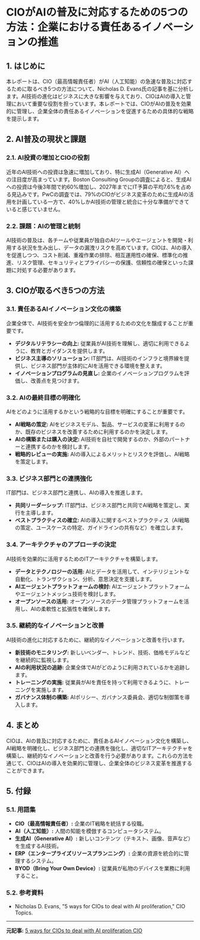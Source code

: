 # CIOがAIの普及に対応するための5つの方法：企業における責任あるイノベーションの推進

## 1. はじめに

本レポートは、CIO（最高情報責任者）がAI（人工知能）の急速な普及に対応するために取るべき5つの方法について、Nicholas D. Evans氏の記事を基に分析します。AI技術の進化はビジネスに大きな影響を与えており、CIOはAIの導入と管理において重要な役割を担っています。本レポートでは、CIOがAIの普及を効果的に管理し、企業全体の責任あるイノベーションを促進するための具体的な戦略を提示します。

## 2. AI普及の現状と課題

### 2.1. AI投資の増加とCIOの役割

近年のAI技術への投資は急速に増加しており、特に生成AI（Generative AI）への注目度が高まっています。Boston Consulting Groupの調査によると、生成AIへの投資は今後3年間で約60%増加し、2027年までにIT予算の平均7.6%を占める見込みです。PwCの調査では、79%のCIOがビジネス変革のために生成AIの活用を計画している一方で、40%しかAI技術の管理と統合に十分な準備ができていると感じていません。

### 2.2. 課題：AIの管理と統制

AI技術の普及は、各チームや従業員が独自のAIツールやエージェントを開発・利用する状況を生み出し、データの漏洩リスクを高めています。CIOは、AIの導入を促進しつつ、コスト削減、重複作業の排除、相互運用性の確保、標準化の推進、リスク管理、セキュリティとプライバシーの保護、信頼性の確保といった課題に対処する必要があります。

## 3. CIOが取るべき5つの方法

### 3.1. 責任あるAIイノベーション文化の構築

企業全体で、AI技術を安全かつ倫理的に活用するための文化を醸成することが重要です。

* **デジタルリテラシーの向上:** 従業員がAI技術を理解し、適切に利用できるように、教育とガイダンスを提供します。
* **ビジネス主導のソリューション:** IT部門は、AI技術のインフラと境界線を提供し、ビジネス部門が主体的にAIを活用できる環境を整えます。
* **イノベーションプログラムの見直し:** 企業のイノベーションプログラムを評価し、改善点を見つけます。

### 3.2. AIの最終目標の明確化

AIをどのように活用するかという戦略的な目標を明確にすることが重要です。

* **AI戦略の策定:** AIをビジネスモデル、製品、サービスの変革に利用するのか、既存のビジネスを改善するために利用するのかを決定します。
* **AIの構築または購入の決定:** AI技術を自社で開発するのか、外部のパートナーと連携するのかを検討します。
* **戦略的レビューの実施:** AIの導入によるメリットとリスクを評価し、AI戦略を策定します。

### 3.3. ビジネス部門との連携強化

IT部門は、ビジネス部門と連携し、AIの導入を推進します。

* **共同リーダーシップ:** IT部門は、ビジネス部門と共同でAI戦略を策定し、実行を主導します。
* **ベストプラクティスの確立:** AIの導入に関するベストプラクティス（AI戦略の策定、ユースケースの特定、ガイドラインの共有など）を確立します。

### 3.4. アーキテクチャのアプローチの決定

AI技術を効果的に活用するためのITアーキテクチャを構築します。

* **データとテクノロジーの活用:** AIとデータを活用して、インテリジェントな自動化、トランザクション、分析、意思決定を支援します。
* **AIエージェントプラットフォームの検討:** AIエージェントプラットフォームやエージェントメッシュ技術を検討します。
* **オープンソースの活用:** オープンソースのデータ管理プラットフォームを活用し、AIの柔軟性と拡張性を確保します。

### 3.5. 継続的なイノベーションと改善

AI技術の進化に対応するために、継続的なイノベーションと改善を行います。

* **新技術のモニタリング:** 新しいベンダー、トレンド、技術、価格モデルなどを継続的に監視します。
* **AIの利用状況の追跡:** 企業全体でAIがどのように利用されているかを追跡します。
* **トレーニングの実施:** 従業員がAIを責任を持って利用できるように、トレーニングを実施します。
* **ガバナンス体制の構築:** AIポリシー、ガバナンス委員会、適切な制御策を導入します。

## 4. まとめ

CIOは、AIの普及に対応するために、責任あるAIイノベーション文化を構築し、AI戦略を明確化し、ビジネス部門との連携を強化し、適切なITアーキテクチャを構築し、継続的なイノベーションと改善を行う必要があります。これらの方法を通じて、CIOはAIの導入を効果的に管理し、企業全体のビジネス変革を推進することができます。

## 5. 付録

### 5.1. 用語集

* **CIO（最高情報責任者）:** 企業のIT戦略を統括する役職。
* **AI（人工知能）:** 人間の知能を模倣するコンピュータシステム。
* **生成AI（Generative AI）:** 新しいコンテンツ（テキスト、画像、音声など）を生成するAI技術。
* **ERP（エンタープライズリソースプランニング）:** 企業の資源を統合的に管理するシステム。
* **BYOD（Bring Your Own Device）:** 従業員が私物のデバイスを業務に利用すること。

### 5.2. 参考資料

* Nicholas D. Evans, "5 ways for CIOs to deal with AI proliferation," CIO Topics.

---


**元記事:** [5 ways for CIOs to deal with AI proliferation CIO](https://www.cio.com/article/3846314/5-ways-for-cios-to-deal-with-ai-proliferation.html)